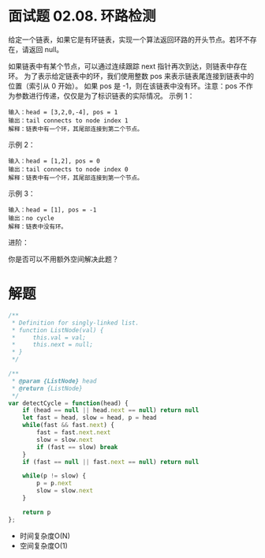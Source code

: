 # 面试题 02.08. 环路检测
给定一个链表，如果它是有环链表，实现一个算法返回环路的开头节点。若环不存在，请返回 null。

如果链表中有某个节点，可以通过连续跟踪 next 指针再次到达，则链表中存在环。 为了表示给定链表中的环，我们使用整数 pos 来表示链表尾连接到链表中的位置（索引从 0 开始）。 如果 pos 是 -1，则在该链表中没有环。注意：pos 不作为参数进行传递，仅仅是为了标识链表的实际情况。
示例 1：


```
输入：head = [3,2,0,-4], pos = 1
输出：tail connects to node index 1
解释：链表中有一个环，其尾部连接到第二个节点。
```
示例 2：


```
输入：head = [1,2], pos = 0
输出：tail connects to node index 0
解释：链表中有一个环，其尾部连接到第一个节点。
```
示例 3：


```
输入：head = [1], pos = -1
输出：no cycle
解释：链表中没有环。
```

进阶：

你是否可以不用额外空间解决此题？

# 解题
```js
/**
 * Definition for singly-linked list.
 * function ListNode(val) {
 *     this.val = val;
 *     this.next = null;
 * }
 */

/**
 * @param {ListNode} head
 * @return {ListNode}
 */
var detectCycle = function(head) {
    if (head == null || head.next == null) return null
    let fast = head, slow = head, p = head
    while(fast && fast.next) {
        fast = fast.next.next
        slow = slow.next
        if (fast == slow) break
    }
    if (fast == null || fast.next == null) return null

    while(p != slow) {
        p = p.next
        slow = slow.next
    }

    return p
};
```
- 时间复杂度O(N)
- 空间复杂度O(1)